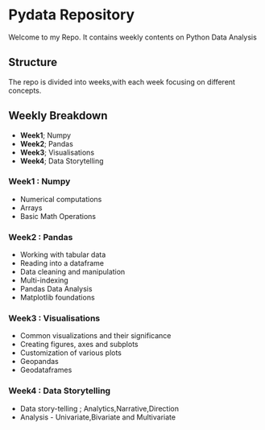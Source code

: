 # Pydata Repository
Welcome to my Repo.
It contains weekly contents on Python Data Analysis

## Structure
The repo is divided into weeks,with each week focusing on different concepts.

## Weekly Breakdown
- **Week1**; Numpy
- **Week2**; Pandas
- **Week3**; Visualisations
- **Week4**; Data Storytelling



### Week1 : Numpy
- Numerical computations
- Arrays
- Basic Math Operations
  
### Week2 : Pandas
- Working with tabular data
- Reading into a dataframe
- Data cleaning and manipulation
- Multi-indexing
- Pandas Data Analysis
- Matplotlib foundations
  
### Week3 : Visualisations
- Common visualizations and their significance
- Creating figures, axes and subplots
- Customization of various plots
- Geopandas
- Geodataframes
  
### Week4 : Data Storytelling
- Data story-telling ; Analytics,Narrative,Direction
- Analysis - Univariate,Bivariate and Multivariate

